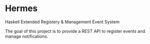 # Hermes

Haskell Extended Registery & Management Event System

The goal of this project is to provide a REST API to register events and manage notifications.
